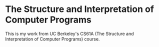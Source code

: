 # The Structure and Interpretation of Computer Programs
This is my work from UC Berkeley's CS61A (The Structure and Interpretation of Computer Programs) course.
